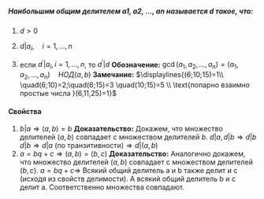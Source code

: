 ##### Наибольшим общим делителем a1, a2, ..., an называется d такое, что:
1. $d> 0$

2. $d| a_{i}, \quad i= 1, . . . , n$

3. если $d^{\prime }| a_i,i= 1, . . . , n$, то $d^{\prime } | d$
**Обозначение:** $\gcd ( a_1, a_2, . . . , a_n) = ( a_1, a_2, . . . , a_n)$$\quad НОД(a,b)$
**Замечание:** 
$\displaylines{(6;10;15)=1\\ \quad(6;10)=2;\quad(6;15)=3 \quad(10;15)=5 \\ \text{попарно взаимно простые числа }(6,11,25)=1}$
#### Свойства
1. $b| a\Rightarrow ( a, b) = b$
	**Доказательство:** 
	Докажем, что множество делителей $(a,b)$ совпадает с множеством делителей $b.$
	$d|a,d|b\Rightarrow d|b$ 
	$d|b\Rightarrow d|a\ (\text{по транзитивности})\Rightarrow d|(a,b)$
2. $a= bq+ c\Rightarrow ( a, b) = ( b, c)$
	**Доказательство:** 
	Аналогично докажем, что множество делителей $(a,b)$ совпадает с множеством делителей $(b,c).$
	$a= bq+ c\Rightarrow$ Всякий общий делитель a и b также делит и c (исходя из свойств делимости). А всякий общий делитель b и c делит a. Соответственно множества совпадают. 
